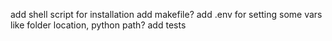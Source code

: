 add shell script for installation
add makefile?
add .env for setting some vars like folder location, python path?
add tests
